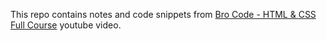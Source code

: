 This repo contains notes and code snippets from [Bro Code - HTML & CSS Full Course](https://www.youtube.com/watch?v=HGTJBPNC-Gw) youtube video.
